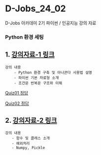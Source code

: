 # D-Jobs_24_02
D-Jobs 아카데미 2기 파이썬 / 인공지능 강의 자료 

### Python 환경 세팅 

## 1. [강의자료-1 링크](https://github.com/KangHoyong/D-Jobs_24_02/blob/main/%EA%B0%95%EC%9D%98%EC%9E%90%EB%A3%8C/%ED%8C%8C%EC%9D%B4%EC%8D%AC/%ED%8C%8C%EC%9D%B4%EC%8D%AC_%EA%B5%90%EC%9C%A1%EC%9E%90%EB%A3%8C_1%EC%9D%BC%EC%B0%A8.pdf)

    강의 내용 
        - Python 환경 구축 및 아나콘다 사용법 설명 
        - 파이썬 기본 자료형 소개 
        - 조건문 반복문 구조와 이해 
[Quiz01 정답](https://github.com/KangHoyong/D-Jobs_24_02/blob/main/%EA%B0%95%EC%9D%98%EC%9E%90%EB%A3%8C/%ED%8C%8C%EC%9D%B4%EC%8D%AC/Quiz%EC%A0%95%EB%8B%B5/Quiz01.py)
    
[Quiz02 정답](https://github.com/KangHoyong/D-Jobs_24_02/blob/main/%EA%B0%95%EC%9D%98%EC%9E%90%EB%A3%8C/%ED%8C%8C%EC%9D%B4%EC%8D%AC/Quiz%EC%A0%95%EB%8B%B5/Quiz02.py)

## 2. [강의자료-2 링크](https://github.com/KangHoyong/D-Jobs_24_02/blob/main/%EA%B0%95%EC%9D%98%EC%9E%90%EB%A3%8C/%ED%8C%8C%EC%9D%B4%EC%8D%AC/%ED%8C%8C%EC%9D%B4%EC%8D%AC_%EA%B5%90%EC%9C%A1%EC%9E%90%EB%A3%8C-2.pdf)

    강의 내용 
       - 함수 및 클래스 소개 
       - 예외처리 
       - Numpy, Pickle
    


